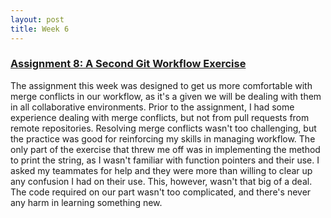 ```yaml
---
layout: post
title: Week 6
---
```


### [Assignment 8: A Second Git Workflow Exercise](http://www.compsci.hunter.cuny.edu/~sweiss/course_materials/cs_ossd/assignments/assignment_08_git_workflow_2.pdf)

The assignment this week was designed to get us more comfortable with merge conflicts in our workflow, as it's a given we will be dealing with them in all collaborative environments. Prior to the assignment, I had some experience dealing with merge conflicts, but not from pull requests from remote repositories. Resolving merge conflicts wasn't too challenging, but the practice was good for reinforcing my skills in managing workflow. The only part of the exercise that threw me off was in implementing the method to print the string, as I wasn't familiar with function pointers and their use. I asked my teammates for help and they were more than willing to clear up any confusion I had on their use. This, however, wasn't that big of a deal. The code required on our part wasn't too complicated, and there's never any harm in learning something new.
